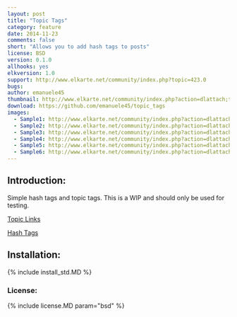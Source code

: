 ```yaml
---
layout: post
title: "Topic Tags"
category: feature
date: 2014-11-23
comments: false
short: "Allows you to add hash tags to posts"
license: BSD
version: 0.1.0
allhooks: yes
elkversion: 1.0
support: http://www.elkarte.net/community/index.php?topic=423.0
bugs:
author: emanuele45
thumbnail: http://www.elkarte.net/community/index.php?action=dlattach;topic=423.0;attach=185;image
download: https://github.com/emanuele45/topic_tags
images:
  - Sample1: http://www.elkarte.net/community/index.php?action=dlattach;topic=423.0;attach=164;image
  - Sample2: http://www.elkarte.net/community/index.php?action=dlattach;topic=423.0;attach=174;image
  - Sample3: http://www.elkarte.net/community/index.php?action=dlattach;topic=423.0;attach=176;image
  - Sample4: http://www.elkarte.net/community/index.php?action=dlattach;topic=423.0;attach=178;image
  - Sample5: http://www.elkarte.net/community/index.php?action=dlattach;topic=423.0;attach=180;image
  - Sample6: http://www.elkarte.net/community/index.php?action=dlattach;topic=423.0;attach=185;image
---
```


## Introduction:
Simple hash tags and topic tags.  This is a WIP and should only be used for testing.

[Topic Links](https://github.com/emanuele45/topic_tags)

[Hash Tags](https://github.com/emanuele45/topic_tags/tree/hashtags)

## Installation:
{% include install_std.MD %}

### License:
{% include license.MD param="bsd" %}